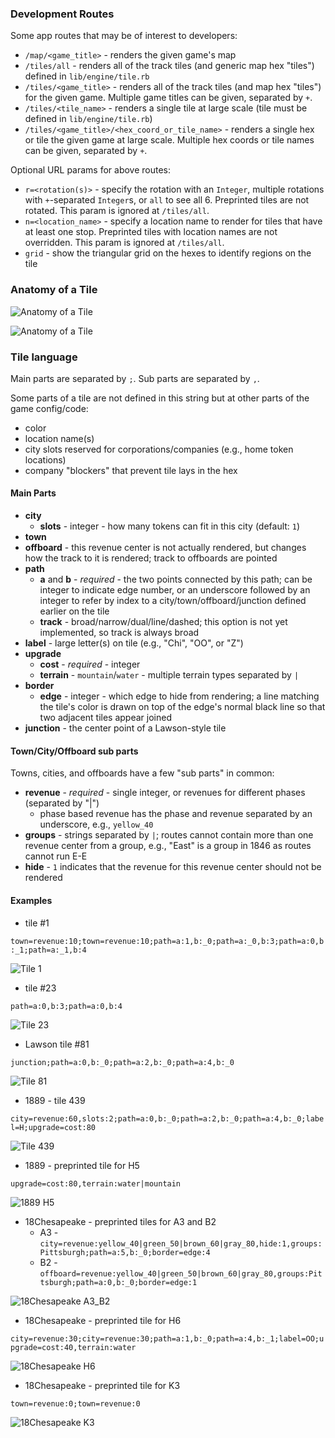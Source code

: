 ### Development Routes

Some app routes that may be of interest to developers:

* `/map/<game_title>` - renders the given game's map
* `/tiles/all` - renders all of the track tiles (and generic map hex "tiles")
  defined in `lib/engine/tile.rb`
* `/tiles/<game_title>` - renders all of the track tiles (and map hex "tiles")
  for the given game. Multiple game titles can be given, separated by `+`.
* `/tiles/<tile_name>` - renders a single tile at large scale (tile must be
  defined in `lib/engine/tile.rb`)
* `/tiles/<game_title>/<hex_coord_or_tile_name>` - renders a single hex or tile
  the given game at large scale. Multiple hex coords or tile names can be given,
  separated by `+`.

Optional URL params for above routes:

* `r=<rotation(s)>` - specify the rotation with an `Integer`, multiple rotations
    with `+`-separated `Integer`s, or `all` to see all 6. Preprinted tiles are
    not rotated. This param is ignored at `/tiles/all`.
* `n=<location_name>` - specify a location name to render for tiles that have at
    least one stop. Preprinted tiles with location names are not
    overridden. This param is ignored at `/tiles/all`.
* `grid` - show the triangular grid on the hexes to identify regions on the tile

### Anatomy of a Tile

![Anatomy of a Tile](/public/images/tile_anatomy_flat.png?raw=true "Anatomy of a Flat Tile")


![Anatomy of a Tile](/public/images/tile_anatomy_pointy.png?raw=true "Anatomy of a Pointy Tile")

### Tile language

Main parts are separated by `;`. Sub parts are separated by `,`.

Some parts of a tile are not defined in this string but at other parts of the
game config/code:

* color
* location name(s)
* city slots reserved for corporations/companies (e.g., home token locations)
* company "blockers" that prevent tile lays in the hex

#### Main Parts

- **city**
    - **slots** - integer - how many tokens can fit in this city (default: `1`)
- **town**
- **offboard** - this revenue center is not actually rendered, but changes how
  the track to it is rendered; track to offboards are pointed
- **path**
    - **a** and **b** - *required* - the two points connected by this path; can
      be integer to indicate edge number, or an underscore followed by an
      integer to refer by index to a city/town/offboard/junction defined earlier
      on the tile
    - **track** - broad/narrow/dual/line/dashed; this option is not yet
      implemented, so track is always broad
- **label** - large letter(s) on tile (e.g., "Chi", "OO", or "Z")
- **upgrade**
    - **cost** - *required* - integer
    - **terrain** - `mountain`/`water` - multiple terrain types separated by `|`
- **border**
    - **edge** - integer - which edge to hide from rendering; a line matching
      the tile's color is drawn on top of the edge's normal black line so that
      two adjacent tiles appear joined
- **junction** - the center point of a Lawson-style tile

#### Town/City/Offboard sub parts

Towns, cities, and offboards have a few "sub parts" in common:

- **revenue** - *required* - single integer, or revenues for different phases
  (separated by "|")
    - phase based revenue has the phase and revenue separated by an underscore,
      e.g., `yellow_40`
- **groups** - strings separated by `|`; routes cannot contain more than one
  revenue center from a group, e.g., "East" is a group in 1846 as routes cannot run E-E
- **hide** - `1` indicates that the revenue for this revenue center should not be rendered

#### Examples

* tile #1

`town=revenue:10;town=revenue:10;path=a:1,b:_0;path=a:_0,b:3;path=a:0,b:_1;path=a:_1,b:4`

![Tile 1](/public/images/tile_1.png?raw=true "Tile 1")

* tile #23

`path=a:0,b:3;path=a:0,b:4`

![Tile 23](/public/images/tile_23.png?raw=true "Tile 23")

* Lawson tile #81

`junction;path=a:0,b:_0;path=a:2,b:_0;path=a:4,b:_0`

![Tile 81](/public/images/tile_81.png?raw=true "Tile 81")

* 1889 - tile 439

`city=revenue:60,slots:2;path=a:0,b:_0;path=a:2,b:_0;path=a:4,b:_0;label=H;upgrade=cost:80`

![Tile 439](/public/images/tile_1889_439.png?raw=true "Tile 439")

* 1889 - preprinted tile for H5

`upgrade=cost:80,terrain:water|mountain`

![1889 H5](/public/images/tile_1889_H5.png?raw=true "1889 H5")

* 18Chesapeake - preprinted tiles for A3 and B2
    * A3 - `city=revenue:yellow_40|green_50|brown_60|gray_80,hide:1,groups:Pittsburgh;path=a:5,b:_0;border=edge:4`
    * B2 - `offboard=revenue:yellow_40|green_50|brown_60|gray_80,groups:Pittsburgh;path=a:0,b:_0;border=edge:1`

![18Chesapeake A3_B2](/public/images/tile_18Chesapeake_A3_B2.png?raw=true "18Chesapeake A3_B2")

* 18Chesapeake - preprinted tile for H6

`city=revenue:30;city=revenue:30;path=a:1,b:_0;path=a:4,b:_1;label=OO;upgrade=cost:40,terrain:water`

![18Chesapeake H6](/public/images/tile_18Chesapeake_H6.png?raw=true "18Chesapeake H6")

* 18Chesapeake - preprinted tile for K3

`town=revenue:0;town=revenue:0`

![18Chesapeake K3](/public/images/tile_18Chesapeake_K3.png?raw=true "18Chesapeake K3")

